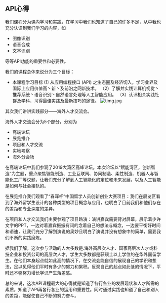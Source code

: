 ## API心得

  我们课程分为课内学习和实践，在学习中我们也知道了自己的许多不足，从中我也充分认识到我们学习的内容，如
  
  - 图像识别
  - 语音合成
  - 文本识别
  
  等等API功能的重要性和必要性。
  
  我们的课程总体来说分为三个目标：
  - 本课程学习目标 (1) 从应用编程接口 (API) 之生态圈及经济切入，学习业界及国际上应用价值高丶新丶及前沿之网新技术。
                 （2）了解并实践计算机视觉丶推荐系统丶语音识别丶自然语言处理等人工智能应用。
                 （3）认识相关实践社群及学科，习得最佳实践及最新技巧的途径。
![timg.jpg](https://upload-images.jianshu.io/upload_images/9610547-8f3299c82fa39076.jpg?imageMogr2/auto-orient/strip%7CimageView2/2/w/1240)
  
  其次我们讲讲实践部分——海外人才交流会。
  
  海外人才交流会分为5个部分，分别为
  - 高端论坛
  - 展览推介
  - 项目和人才交流
  - 实地考察
  - 海外分会场
  
  在高端论坛中我们参观了2019大湾区高峰论坛，本次论坛以“赋能湾区，创新智造”为主题，重点聚焦智能制造、工业互联网、协同制造、柔性制造、机器人与智能化工厂等议题，让我们充分了解到人工智能化的定位和未来发展，以及人工智能是如何与社会接轨的。
  
  在展览推介我们观看了“春晖杯”中国留学人员创新创业大赛项目：我们在展览区看到了海外留学生设计的各种类型的项目概念与应用，也明白了目前我们和他们存在的差距和专业深度的差异。
  
  在项目和人才交流我们主要参观了项目路演：演讲嘉宾需要背对屏幕，展示着少许文字的PPT，一边对着嘉宾振振有词的念着自己的想法与概念，一边要平衡好时间和语速，让我们充分了解到演说的奥妙且明白了演说并没有想象中的简单，需要我们不断的实践磨炼。
  
  据我们了解，这次参与活动的人大多数是.海外高层次人才、国家高层次人才或科技企业和投资公司的高层次人才，学生大多数都是获硕士以上学位的在华外国留学生。在他们本身起点就如此高的情况下，在交流会能自信的展现自己的学识和想法，足以见得他们平时有多少的努力和累积。反观自己的起点如此低的情况下，平时还不够努力增长学识产生落差感。
  
  总的来说，这次API课程最大的心得就是知道了各行各业的发展现状和人才所需的素质，知道了API再各行各业的运用和重要性。同时通过实践也知道了自己和别人的差距，能促使自己不断的努力奋斗。
